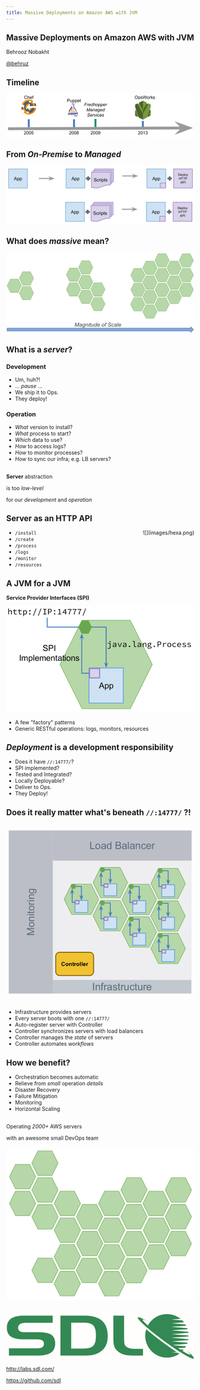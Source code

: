 ```yaml
---
title: Massive Deployments on Amazon AWS with JVM
---
```


## Massive Deployments on Amazon AWS with JVM

Behrooz Nobakht

[\@behruz](https://twitter.com/behruz)

## Timeline

![](images/timeline.png)

## From *On-Premise* to *Managed*

![](images/deployment-method.png)

## What does *massive* mean?

![](images/massive-scale.png)

## What is a *server*?

### Development

* Um, huh?!
* ... *pause* ...
* We ship it to Ops.
* They deploy!

### Operation

* *What* version to install?
* *What* process to start?
* *Which* data to use?
* *How* to access logs?
* *How* to monitor processes?
* *How* to sync our infra; e.g. LB servers?

## 

**Server** abstraction 

is too *low-level* 

for our *development* and *operation*

## Server as an HTTP API

<div style="float:right;">
![](images/hexa.png)
</div>

* `/install`
* `/create`
* `/process`
* `/logs`
* `/monitor`
* `/resources`

## A JVM for a JVM
**Service Provider Interfaces (SPI)**

![](images/server.png)

* A few "factory" patterns
* Generic RESTful operations: logs, monitors, resources

## *Deployment* is a development responsibility

* Does it have `//:14777/`?
* SPI implemented?
* Tested and Integrated?
* Locally Deployable?
* Deliver to Ops.
* They Deploy!

## Does it really matter what's beneath `//:14777/` ?!

##

![](images/arch.png)

## 

* Infrastructure provides servers
* Every server boots with one `//:14777/`
* Auto-register server with Controller
* Controller synchronizes servers with load balancers
* Controller manages the *state* of servers
* Controller automates *workflows*

## How we benefit?

* Orchestration becomes automatic
* Relieve from *small* operation *details*
* Disaster Recovery
* Failure Mitigation
* Monitoring
* Horizontal Scaling

##

Operating *2000+* AWS servers

with an awesome small DevOps team

![](images/massive.png)

## 

![](images/sdl.png)

<http://labs.sdl.com/>

<https://github.com/sdl>
